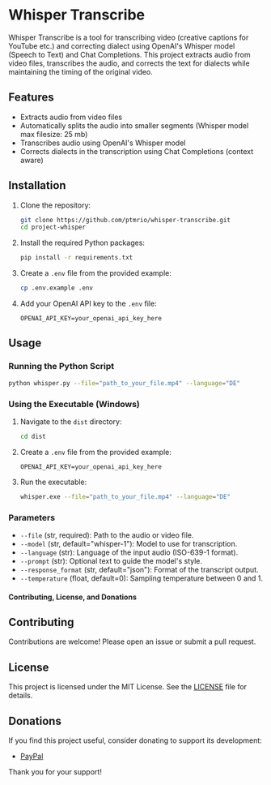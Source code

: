# Whisper Transcribe

Whisper Transcribe is a tool for transcribing video (creative captions for YouTube etc.) and correcting dialect using OpenAI's Whisper model (Speech to Text) and Chat Completions. This project extracts audio from video files, transcribes the audio, and corrects the text for dialects while maintaining the timing of the original video.

## Features

- Extracts audio from video files
- Automatically splits the audio into smaller segments (Whisper model max filesize: 25 mb)
- Transcribes audio using OpenAI's Whisper model
- Corrects dialects in the transcription using Chat Completions (context aware)

## Installation

1. Clone the repository:

   ```bash
   git clone https://github.com/ptmrio/whisper-transcribe.git
   cd project-whisper
   ```

2. Install the required Python packages:

   ```bash
   pip install -r requirements.txt
   ```

3. Create a `.env` file from the provided example:

   ```bash
   cp .env.example .env
   ```

4. Add your OpenAI API key to the `.env` file:

   ```plaintext
   OPENAI_API_KEY=your_openai_api_key_here
   ```

## Usage

### Running the Python Script

```bash
python whisper.py --file="path_to_your_file.mp4" --language="DE"
```

### Using the Executable (Windows)

1. Navigate to the `dist` directory:

   ```bash
   cd dist
   ```

2. Create a `.env` file from the provided example:

   ```plaintext
   OPENAI_API_KEY=your_openai_api_key_here
   ```


3. Run the executable:

   ```bash
   whisper.exe --file="path_to_your_file.mp4" --language="DE"
   ```

### Parameters

- `--file` (str, required): Path to the audio or video file.
- `--model` (str, default="whisper-1"): Model to use for transcription.
- `--language` (str): Language of the input audio (ISO-639-1 format).
- `--prompt` (str): Optional text to guide the model's style.
- `--response_format` (str, default="json"): Format of the transcript output.
- `--temperature` (float, default=0): Sampling temperature between 0 and 1.

#### Contributing, License, and Donations

## Contributing

Contributions are welcome! Please open an issue or submit a pull request.

## License

This project is licensed under the MIT License. See the [LICENSE](https://github.com/ptmrio/whisper-transcribe/blob/main/LICENSE) file for details.

## Donations

If you find this project useful, consider donating to support its development:

- [PayPal](paypal.me/Petermeir)

Thank you for your support!
